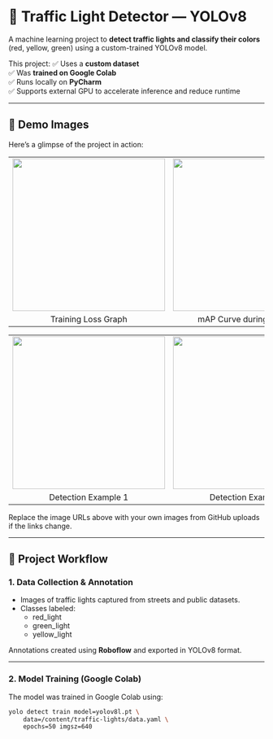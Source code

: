 # 🚦 Traffic Light Detector — YOLOv8

A machine learning project to **detect traffic lights and classify their colors** (red, yellow, green) using a custom-trained YOLOv8 model.

This project:
✅ Uses a **custom dataset**  
✅ Was **trained on Google Colab**  
✅ Runs locally on **PyCharm**  
✅ Supports external GPU to accelerate inference and reduce runtime

---

## 📸 Demo Images

Here’s a glimpse of the project in action:

<table>
  <tr>
    <td><img src="https://github.com/user-attachments/assets/9d3675f7-9a50-4706-b5ab-fa528a1a919b/4c6cd9d3-020d-4995-8a60-215946b45c6c.png" width="300"/></td>
    <td><img src="https://github.com/user-attachments/assets/f922bfc3-f22c-4af3-bda0-5574d255da83/a9da273f-62bd-481e-97b5-28e671b7851d.png" width="300"/></td>
  </tr>
  <tr>
    <td align="center">Training Loss Graph</td>
    <td align="center">mAP Curve during Training</td>
  </tr>
</table>

<table>
  <tr>
    <td><img src="https://github.com/user-attachments/assets/2dff8f84-5033-4b9b-985e-2c85b8ec1b1c/WhatsApp%20Image%202025-06-30%20at%2016.50.43_f518e8f6.jpg" width="300"/></td>
    <td><img src="https://github.com/user-attachments/assets/7efbfb99-e38d-4f28-85d9-29a356a46024/WhatsApp%20Image%202025-06-30%20at%2016.51.59_976077a3.jpg" width="300"/></td>
  </tr>
  <tr>
    <td align="center">Detection Example 1</td>
    <td align="center">Detection Example 2</td>
  </tr>
</table>

Replace the image URLs above with your own images from GitHub uploads if the links change.

---

## 🚀 Project Workflow

### 1. Data Collection & Annotation

- Images of traffic lights captured from streets and public datasets.
- Classes labeled:
  - red_light
  - green_light
  - yellow_light

Annotations created using **Roboflow** and exported in YOLOv8 format.

---

### 2. Model Training (Google Colab)

The model was trained in Google Colab using:

```bash
yolo detect train model=yolov8l.pt \
    data=/content/traffic-lights/data.yaml \
    epochs=50 imgsz=640
